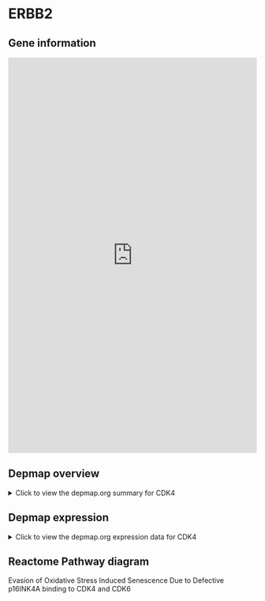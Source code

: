 <h1>ERBB2</h1>

<h2>Gene information</h2>
<iframe src="https://depmap.org/portal/gene/CDK4?tab=about" style="border:none;width:100%;height:800px"></iframe>

<h2>Depmap overview</h2>
<details>
  <summary>Click to view the depmap.org summary for CDK4</summary>
  <iframe src="https://depmap.org/portal/gene/CDK4?tab=overview" style="border:none;width:100%;height:800px"></iframe>
</details>

<h2>Depmap expression</h2>
<details>
  <summary>Click to view the depmap.org expression data for CDK4</summary>
  <iframe src="https://depmap.org/portal/gene/CDK4?tab=characterization" style="border:none;width:100%;height:800px"></iframe>
</details>



<h2>Reactome Pathway diagram</h2>
Evasion of Oxidative Stress Induced Senescence Due to Defective p16INK4A binding to CDK4 and CDK6
<div id="diagramHolder"></div>

<script>
    //Creating the Reactome Diagram widget
    //Take into account a proxy needs to be set up in your server side pointing to www.reactome.org
    function onReactomeDiagramReady(){  //This function is automatically called when the widget code is ready to be used
        var diagram = Reactome.Diagram.create({
            "placeHolder" : "diagramHolder",
            "width" : 900,
            "height" : 500
        });

        //Initialising it to the "Hemostasis" pathway
        diagram.loadDiagram("R-HSA-9632700");

        //Adding different listeners

        diagram.onDiagramLoaded(function (loaded) {
            console.info("Loaded ", loaded);
            diagram.flagItems("BAD");
	    diagram.flagItems("Q92934");
            if (loaded == "R-HSA-9632700") diagram.selectItem("R-HSA-9632700");
        });

     }
</script>



